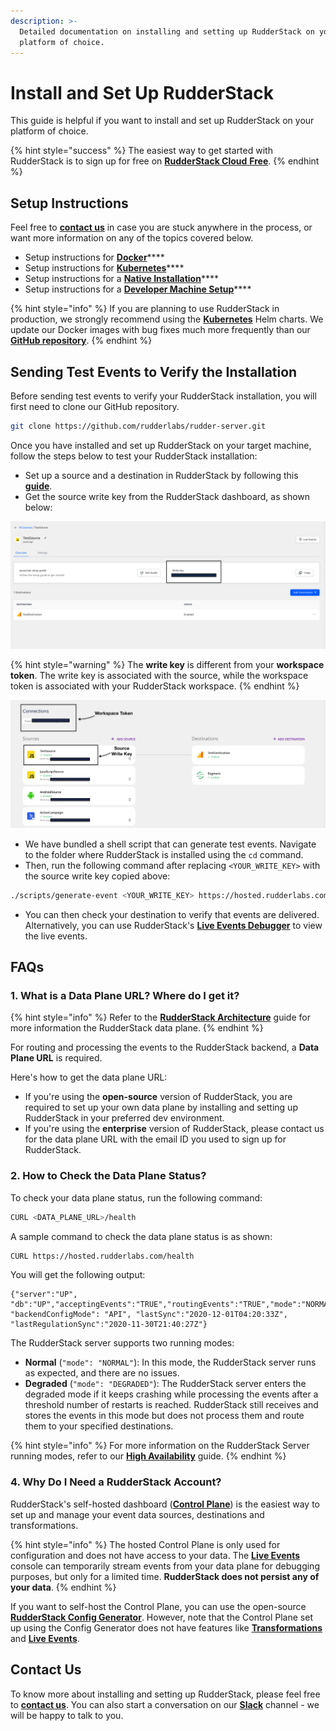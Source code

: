```yaml
---
description: >-
  Detailed documentation on installing and setting up RudderStack on your
  platform of choice.
---
```


# Install and Set Up RudderStack

This guide is helpful if you want to install and set up RudderStack on your platform of choice.

{% hint style="success" %}
The easiest way to get started with RudderStack is to sign up for free on [**RudderStack Cloud** **Free**](https://app.rudderlabs.com/signup?type=freetrial).
{% endhint %}

## Setup Instructions

Feel free to [**contact us**](mailto:%20docs@rudderstack.com) in case you are stuck anywhere in the process, or want more information on any of the topics covered below.

* Setup instructions for [**Docker**](docker.md)\*\*\*\*
* Setup instructions for [**Kubernetes**](kubernetes.md)\*\*\*\*
* Setup instructions for a [**Native Installation**](native-installation.md)\*\*\*\*
* Setup instructions for a [**Developer Machine Setup**](developer-machine-setup.md)\*\*\*\*

{% hint style="info" %}
If you are planning to use RudderStack in production, we strongly recommend using the [**Kubernetes**](kubernetes.md) Helm charts. We update our Docker images with bug fixes much more frequently than our [**GitHub repository**](https://github.com/rudderlabs/rudder-server).
{% endhint %}

## Sending Test Events to Verify the Installation

Before sending test events to verify your RudderStack installation, you will first need to clone our GitHub repository.

```bash
git clone https://github.com/rudderlabs/rudder-server.git
```

Once you have installed and set up RudderStack on your target machine, follow the steps below to test your RudderStack installation:

* Set up a source and a destination in RudderStack by following this [**guide**](../../connections/adding-source-and-destination-rudderstack.md). 
* Get the source write key from the RudderStack dashboard, as shown below:

![](../../.gitbook/assets/screen-shot-2021-07-01-at-5.27.53-pm.png)

{% hint style="warning" %}
The **write key** is different from your **workspace token**. The write key is associated with the source, while the workspace token is associated with your RudderStack workspace.
{% endhint %}

![](../../.gitbook/assets/screen-shot-2021-07-01-at-5.29.03-pm.png)

* We have bundled a shell script that can generate test events. Navigate to the folder where RudderStack is installed using the `cd` command.  
* Then, run the following command after replacing `<YOUR_WRITE_KEY>` with the source write key copied above:

```bash
./scripts/generate-event <YOUR_WRITE_KEY> https://hosted.rudderlabs.com/v1/batch
```

* You can then check your destination to verify that events are delivered. Alternatively, you can use RudderStack's [**Live Events Debugger**](../../user-guides/how-to-guides/live-destination-event-debugger.md) to view the live events.

## FAQs

### 1. What is a Data Plane URL? Where do I get it?

{% hint style="info" %}
Refer to the [**RudderStack Architecture**](../rudderstack-architecture.md) guide for more information the RudderStack data plane.
{% endhint %}

For routing and processing the events to the RudderStack backend, a **Data Plane URL** is required. 

Here's how to get the data plane URL:

* If you're using the **open-source** version of RudderStack, you are required to set up your own data plane by installing and setting up RudderStack in your preferred dev environment. 
* If you're using the **enterprise** version of RudderStack, please contact us for the data plane URL with the email ID you used to sign up for RudderStack.

### 2. How to Check the Data Plane Status?

To check your data plane status, run the following command:

```bash
CURL <DATA_PLANE_URL>/health
```

A sample command to check the data plane status is as shown:

```bash
CURL https://hosted.rudderlabs.com/health
```

You will get the following output:

```text
{"server":"UP", "db":"UP","acceptingEvents":"TRUE","routingEvents":"TRUE","mode":"NORMAL","goroutines":"15364", "backendConfigMode": "API", "lastSync":"2020-12-01T04:20:33Z", "lastRegulationSync":"2020-11-30T21:40:27Z"}
```

The RudderStack server supports two running modes:

* **Normal** \(`"mode": "NORMAL"`\): In this mode, the RudderStack server runs as expected, and there are no issues. 
* **Degraded** \(`"mode": "DEGRADED"`\): The RudderStack server enters the degraded mode if it keeps crashing while processing the events after a threshold number of restarts is reached. RudderStack still receives and stores the events in this mode but does not process them and route them to your specified destinations.

{% hint style="info" %}
For more information on the RudderStack Server running modes, refer to our [**High Availability**](../../user-guides/administrators-guide/high-availability.md) guide.
{% endhint %}

### 4. Why Do I Need a RudderStack Account?

RudderStack's self-hosted dashboard \([**Control Plane**](https://docs.rudderstack.com/get-started/rudderstack-architecture#control-plane)\) is the easiest way to set up and manage your event data sources, destinations and transformations.

{% hint style="info" %}
The hosted Control Plane is only used for configuration and does not have access to your data. The [**Live Events**](../live-events.md) console can temporarily stream events from your data plane for debugging purposes, but only for a limited time. **RudderStack does not persist any of your data**.
{% endhint %}

If you want to self-host the Control Plane, you can use the open-source [**RudderStack Config Generator**](../../user-guides/how-to-guides/rudderstack-config-generator.md). However, note that the Control Plane set up using the Config Generator does not have features like [**Transformations**](../../adding-a-new-user-transformation-in-rudderstack/) and [**Live Events**](../live-events.md).

## Contact Us

To know more about installing and setting up RudderStack, please feel free to [**contact us**](mailto:%20docs@rudderstack.com). You can also start a conversation on our [**Slack**](https://resources.rudderstack.com/join-rudderstack-slack) channel - we will be happy to talk to you.

